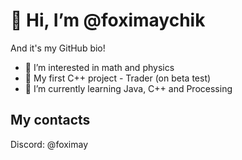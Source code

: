 # 👋 Hi, I’m @foximaychik
And it's my GitHub bio!

- 👀 I’m interested in math and physics
- 🔮 My first C++ project - Trader (on beta test)
- 🌱 I’m currently learning Java, C++ and Processing

## My contacts

Discord: @foximay
